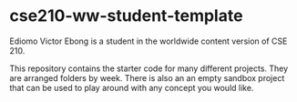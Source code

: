 # cse210-ww-student-template
Ediomo Victor Ebong is a student in the worldwide content version of CSE 210.

This repository contains the starter code for many different projects. They are arranged folders by week. There is also an an empty sandbox project that can be used to play around with any concept you would like.
